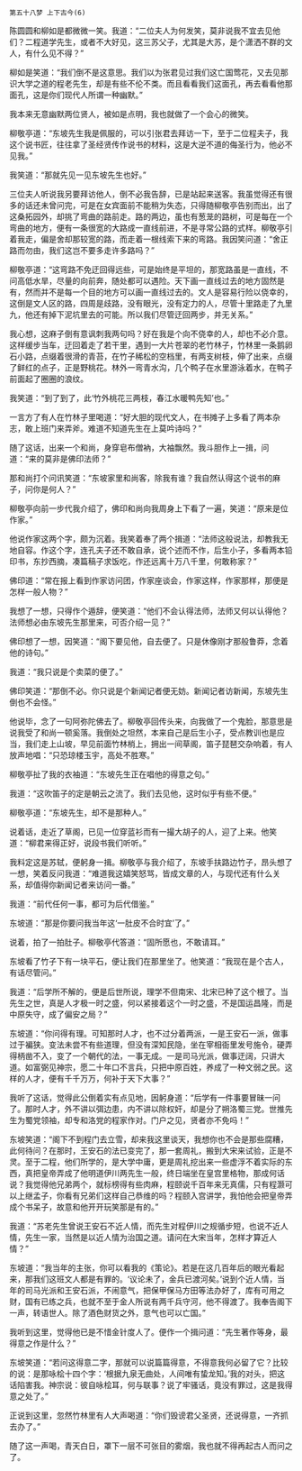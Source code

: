     第五十八梦 上下古今(6) 

   陈圆圆和柳如是都微微一笑。我道：“二位夫人为何发笑，莫非说我不宜去见他们？二程道学先生，或者不大好见，这三苏父子，尤其是大苏，是个潇洒不群的文人，有什么见不得？”

   柳如是笑道：“我们倒不是这意思。我们以为张君见过我们这亡国莺花，又去见那识大学之道的程老先生，却是有些不伦不类。而且看看我们这面孔，再去看看他那面孔，这是你们现代人所谓一种幽默。”

   我本来无意幽默两位贤人，被如是点明，我也就做了一个会心的微笑。

   柳敬亭道：“东坡先生我是佩服的，可以引张君去拜访一下，至于二位程夫子，我这个说书匠，往往拿了圣经贤传作说书的材料，这是大逆不道的侮圣行为，他必不见我。”

   我笑道：“那就先见一见东坡先生也好。”

   三位夫人听说我另要拜访他人，倒不必我告辞，已是站起来送客。我虽觉得还有很多的话还未曾问完，可是在女宾面前不能稍为失态，只得随柳敬亭告别而出，出了这桑拓园外，却挑了弯曲的路前走。路的两边，虽也有葱茏的路树，可是每在一个弯曲的地方，便有一条很宽的大路成一直线前进，不是寻常公路的式样。柳敬亭引着我走，偏是舍却那较宽的路，而走着一根线索下来的弯路。我因笑问道：“舍正路而勿由，我们这岂不要多走许多路吗？”

   柳敬亭道：“这弯路不免迂回得远些，可是始终是平坦的，那宽路虽是一直线，不问高低水旱，尽量的向前奔，随处都可以遇险。天下画一直线过去的地方固然是有，然而并不是每一个目的地方可以画一直线过去的。文人是容易行险以侥幸的，这倒是文人区的路，四周是歧路，没有眼光，没有定力的人，尽管十里路走了九里九，他还有掉下泥坑里去的可能。所以我们尽管迂回两步，并无关系。”

   我心想，这麻子倒有意讽刺我两句吗？好在我是个向不侥幸的人，却也不必介意。这样缓步当车，迂回着走了若干里，遇到一大片苍翠的老竹林子，竹林里一条鹅卵石小路，点缀着很滑的青苔，在竹子稀松的空档里，有两支树枝，伸了出来，点缀了鲜红的点子，正是野桃花。林外一弯青水沟，几个鸭子在水里游泳着水，在鸭子前面起了圈圈的浪纹。

   我笑道：“到了到了，此‘竹外桃花三两枝，春江水暖鸭先知’也。”

   一言方了有人在竹林子里喝道：“好大胆的现代文人，在书摊子上多看了两本杂志，敢上班门来弄斧。难道不知道先生在上莫吟诗吗？”

   随了这话，出来一个和尚，身穿皂布僧衲，大袖飘然。我斗胆作上一揖，问道：“来的莫非是佛印法师？”

   那和尚打个问讯笑道：“东坡家里和尚客，除我有谁？我自然认得这个说书的麻子，问你是何人？”

   柳敬亭向前一步代我介绍了，佛印和尚向我周身上下看了一遍，笑道：“原来是位作家。”

   他说作家这两个字，颇为沉着。我笑着奉了两个揖道：“法师这般说法，却教我无地自容。作这个字，连孔夫子还不敢自承，说个述而不作，后生小子，多看两本铅印书，东抄西摘，凑篇稿子求饭吃，作还远离十万八千里，何敢称家？”

   佛印道：“常在报上看到作家访问团，作家座谈会，作家这样，作家那样，那便是怎样一般人物？”

   我想了一想，只得作个遁辞，便笑道：“他们不会认得法师，法师又何以认得他？法师想必由东坡先生那里来，可否介绍一见？”

   佛印想了一想，因笑道：“阁下要见他，自去便了。只是休像刚才那般鲁莽，念着他的诗句。”

   我道：“我只说是个卖菜的便了。”

   佛印笑道：“那倒不必。你只说是个新闻记者便无妨。新闻记者访新闻，东坡先生倒也不会怪。”

   他说毕，念了一句阿弥陀佛去了。柳敬亭回传头来，向我做了一个鬼脸，那意思是说我受了和尚一顿奚落。我倒处之坦然，本来自己是后生小子，受点教训也是应当，我们走上山坡，早见前面竹林梢上，拥出一间草阁，笛子琵琶交杂响着，有人放声地唱：“只恐琼楼玉宇，高处不胜寒。”

   柳敬亭扯了我的衣袖道：“东坡先生正在唱他的得意之句。”

   我道：“这吹笛子的定是朝云之流了。我们去见他，这时似乎有些不便。”

   柳敬亭道：“东坡先生，却不是那种人。”

   说着话，走近了草阁，已见一位穿蓝衫而有一撮大胡子的人，迎了上来。他笑道：“柳君来得正好，说段书我们听听。”

   我料定这是苏轼，便躬身一揖。柳敬亭与我介绍了，东坡手扶路边竹子，昂头想了一想，笑着反问我道：“难道我这嬉笑怒骂，皆成文章的人，与现代还有什么关系，却值得你新闻记者来访问一番。”

   我道：“前代任何一事，都可为后代借鉴。”

   东坡道：“那是你要问我当年这‘一肚皮不合时宜’了。”

   说着，拍了一拍肚子。柳敬亭代答道：“固所愿也，不敢请耳。”

   东坡看了竹子下有一块平石，便让我们在那里坐了。他笑道：“我现在是个古人，有话尽管问。”

   我道：“后学所不解的，便是后世所说，理学不但南宋、北宋已种了这个根了。当先生之世，真是人才极一时之盛，何以紧接着这个一时之盛，不是国运昌隆，而是中原失守，成了偏安之局？”

   东坡道：“你问得有理。可知那时人才，也不过分着两派，一是王安石一派，做事过于褊狭。变法未尝不有些道理，但没有深知民隐，坐在宰相衙里发号施令，硬弄得柄凿不入，变了一个朝代的法，一事无成。一是司马光派，做事迂阔，只讲大道。如富弼见神宗，愿二十年口不言兵，只把中原百姓，养成了一种文弱之民。这样的人才，便有千千万万，何补于天下大事？”

   我听了这话，觉得此公倒着实有点见地，因躬身道：“后学有一件事要冒昧一问了。那时人才，外不讲以弭边患，内不讲以除权奸，却是分了朔洛蜀三党。世推先生为蜀党领袖，却专和洛党的程家作对。门户之见，贤者亦不免吗！”

   东坡笑道：“阁下不到程门去立雪，却来我这里谈天，我想你也不会是那些腐糟，此何待问？在那时，王安石的法已变完了，那一套周礼，搬到大宋来试验，正是不灵。至于二程，他们所学的，是大学中庸，更是周礼挖出来一些虚浮不着实际的东西，真把皇帝弄成了他明道伊川两先生一般，终日端坐在皇宫里格物，那成何话说？我觉得他兄弟两个，就标榜得有些肉麻，程颐说千百年来无真儒，只有程灏可以上继孟子，你看有兄弟们这样自己恭维的吗？程颐入宫讲学，我怕他会把皇帝弄成个书呆子，故意和他开开玩笑那是有的。”

   我道：“苏老先生曾说王安石不近人情，而先生对程伊川之规循步短，也说不近人情，先生一家，当然是以近人情为治国之道。请问在大宋当年，怎样才算近人情？”

   东坡道：“我当年的主张，你可以看我的《策论》。若是在这几百年后的眼光看起来，那我们这班文人都是有罪的。‘议论未了，金兵已渡河矣。’说到个近人情，当年的司马光派和王安石派，不闹意气，把保甲保马方田等法办好了，库有可用之财，国有已练之兵，也就不至于金人所说有两千兵守河，他不得渡了。我奉告阁下一声，转语世人。除了酒色财货之外，意气也可以亡国。”

   我听到这里，觉得他已是不惜金针度人了。便作一个揖问道：“先生著作等身，最得意之作是什么？”

   东坡笑道：“若问这得意二字，那就可以说篇篇得意，不得意我何必留了它？比较的说：是那咏桧十四个字：‘根据九泉无曲处，人间唯有蛰龙知。’我的对头，把这话陷害我。神宗说：彼自咏桧耳，何与联事？说了牢骚话，竟没有罪过，这是我得意之处了。”

   正说到这里，忽然竹林里有人大声喝道：“你们毁谤君父圣贤，还说得意，一齐抓去办了。”

   随了这一声喝，青天白日，罩下一层不可张目的雾烟，我也就不得再起古人而问之了。

